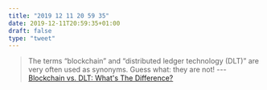 ```yaml
---
title: "2019 12 11 20 59 35"
date: 2019-12-11T20:59:35+01:00
draft: false
type: "tweet"
---
```

> The terms “blockchain” and “distributed ledger technology (DLT)” are very often used as synonyms. Guess what: they are not! --- [Blockchain vs. DLT: What's The Difference?](https://serokell.io/blog/blockchain-vs-dlt)
